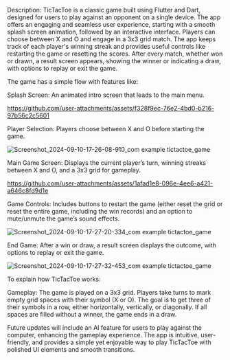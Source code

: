 Description: TicTacToe is a classic game built using Flutter and Dart, designed for users to play against an opponent on a single device. The app offers an engaging and seamless user experience, starting with a smooth splash screen animation, followed by an interactive interface. Players can choose between X and O and engage in a 3x3 grid match. The app keeps track of each player's winning streak and provides useful controls like restarting the game or resetting the scores. After every match, whether won or drawn, a result screen appears, showing the winner or indicating a draw, with options to replay or exit the game.

The game has a simple flow with features like:

Splash Screen: An animated intro screen that leads to the main menu.

https://github.com/user-attachments/assets/f328f9ec-76e2-4bd0-b216-97b56c2c5601

Player Selection: Players choose between X and O before starting the game.

![Screenshot_2024-09-10-17-26-08-910_com example tictactoe_game](https://github.com/user-attachments/assets/fb8b62d3-1bc4-4663-bbb0-1cf6569c257c)

Main Game Screen: Displays the current player’s turn, winning streaks between X and O, and a 3x3 grid for gameplay.

https://github.com/user-attachments/assets/1afad1e8-096e-4ee6-a421-a646c8fd9d1e

Game Controls: Includes buttons to restart the game (either reset the grid or reset the entire game, including the win records) and an option to mute/unmute the game’s sound effects.

![Screenshot_2024-09-10-17-27-20-334_com example tictactoe_game](https://github.com/user-attachments/assets/a95fe141-8462-445f-b18a-0fa3cfbfcbf6)

End Game: After a win or draw, a result screen displays the outcome, with options to replay or exit the game.

![Screenshot_2024-09-10-17-27-32-453_com example tictactoe_game](https://github.com/user-attachments/assets/7d6c45f1-564a-4832-89bd-2816eb467b2d)

To explain how TicTacToe works:

Gameplay: The game is played on a 3x3 grid. Players take turns to mark empty grid spaces with their symbol (X or O). The goal is to get three of their symbols in a row, either horizontally, vertically, or diagonally. If all spaces are filled without a winner, the game ends in a draw.

Future updates will include an AI feature for users to play against the computer, enhancing the gameplay experience. The app is intuitive, user-friendly, and provides a simple yet enjoyable way to play TicTacToe with polished UI elements and smooth transitions.
